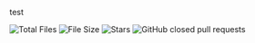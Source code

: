test

![Total Files](https://img.shields.io/github/directory-file-count/jge162/OOP_in_Python?color=4078c0&style=for-the-badge)
![File Size](https://img.shields.io/github/repo-size/jge162/OOP_in_Python?color=4078c0&style=for-the-badge)
![Stars](https://img.shields.io/github/stars/jge162/OOP_in_Python?color=4078c0&style=for-the-badge) 
![GitHub closed pull requests](https://img.shields.io/github/issues-pr-closed/jge162/OOP_in_Python?color=red&label=Closed%20Pull%20requests&logo=GitHub&style=for-the-badge)

